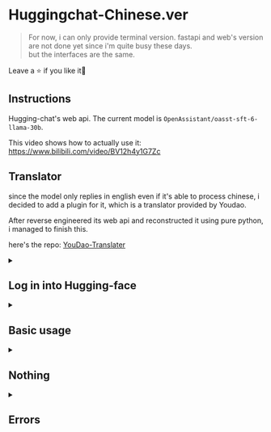# Huggingchat-Chinese.ver

> For now, i can only provide terminal version. fastapi and web's version are not done yet since i'm quite busy these days.  
> but the interfaces are the same.

[//]: # ()
[//]: # (> 2023.6.4-22:46: 今天为之后的大更新铺垫了很多，重新构建了整个框架，但是调整说明明天再说，这会太晚了)

[//]: # ()
[//]: # (> 2023.6.6-00:30: 依旧，加的东西蛮多的，明个有时间再讲，还遇到了棘手的问题，不过暂时找到了缓解的方法)

Leave a ⭐ if you like it🥺

## Instructions

Hugging-chat's web api. The current model is `OpenAssistant/oasst-sft-6-llama-30b`.

This video shows how to actually use it: https://www.bilibili.com/video/BV12h4y1G7Zc

## Translator

since the model only replies in english even if it's able to process chinese, i decided to add a plugin for it, which is a translator provided by Youdao.

After reverse engineered its web api and reconstructed it using pure python, i managed to finish this.

here's the repo: [YouDao-Translater](https://github.com/ogios/YouDao-Translater)

<details>


<summary>

## Log in into Hugging-face

</summary>

```python
import requests.sessions
from HuggingChat.Login import Login

email = "your email"
passwd = "password"
sign = Login(email=email, passwd=passwd, mysql=False)

# Login and save cookies
cookies: requests.sessions.RequestsCookieJar = sign.main()

# Load cookies from saved file or database
cookies: requests.sessions.RequestsCookieJar  = sign.loadCookies()
```


</details>


<details>

<summary>

## Basic usage

</summary>

### Create Connection
```shell
python main_cmd.py -u <email> -p
```
| Args    |                                              |
|---------|----------------------------------------------|
| -u      | Email(optional)                              |
| -p      | Whether to input password(option)            |
| --mysql | Whether to connect to mysql(optional)        |
| -f      | Ignore the saved cookies and login(optional) |

You need to do some configuration in a file named `mysqlconf.json` before connecting to MySQL  
And also, create a database named `open-assistant` or change the database in the configuration file to the one you use.  
```json
{
  "sqluser": "",
  "sqlpass": "",
  "database": "open-assistant",
  "host": "127.0.0.1",
  "port": 3306
}
```

### Commands
Format: `/`+`command`

| Command    |                                      |
|------------|--------------------------------------|
| exit       | exit the program                     |
| ls         | list all conversations               |
| cd <index> | cd into the chosen conversation      |
| web        | activate `Search web` or not         |
| old        | check conversation history           |
| new        | get into new conversation            |
| rm <index> | remove the chosen conversation       |
| eng        | print out last reply's original text |

Example:
```
(None) > /ls
#* Conversations that have been established:
#
#        0. Assistant: "It's February 24th."
#        1. Today is Wednesday, July 12th, 2034
#        2. "What is today's date?"
#        3. "April 2nd."
#

(None) > /cd 0
(647e09ccabd9de3d82d6fba0) > hi
#(user): hi
#(Open-Assistant): ...
(647e09ccabd9de3d82d6fba0) > /web
#WEB_SEARCH is set to `True`
(647e09ccabd9de3d82d6fba0) > hi
#{'type': 'web_search', 'data': {'type': 'update', 'message': 'Injecting summary', 'args': ['"This is a search result page from iStock, a website that offers stock photography, illu
#strations, and videos. It appears to be related to Memorial Day trending searches, but it\'s not clear how or why that relates to German shepherd puppies. There are some links unde
#r the header \\"Explore\\" which offer curated collections such as signature collection and essentials collection; however these do not seem to have any specific relation with germ
#an shepherd puppies either.\\nThe queries mentioned on this page include Fireworks, Pride Data Timelapse Beach, Aerial views of nature etc . This suggest the user searched at wrong
# timeframe, there might have been other pages available at different point of time containing more accurate results."']}, 'conversation_id': '647f33d14f9cfed1cb9c9b01'}
#{'type': 'web_search', 'data': {'type': 'result', 'id': '647f33e74f9cfed1cb9c9b03'}, 'conversation_id': '647f33d14f9cfed1cb9c9b01'}
#(user): hi
#
#(Open-Assistant): 你好!今天我能为您做些什么?你需要我帮你找到某个主题的信息吗?或者你有问题要问我吗?如果有什么需要我帮忙的，请尽管开口。
```

Type `/new` to get into a new conversation, it only supports `/exit` to close the new conversation before you start it or `/web` to activate or deactivate `Search web`

Example of creating a new conversation:
```
(None) > /new
#Input the first message you want to send (use `/exit` to get back): 
#输入创建对话的第一个消息 (使用`/exit`退出新建对话): 
(new) (None) > hi
(user): hi
(Open-Assistant): ...
(647e09ccabd9de3d82d6fba0) > 
```


</details>


<details>

<summary>

## Nothing

</summary>


### Things about "Search web"
#### Lag

Days before, I noticed that the chat window has added a button to enable web search. Then I decided to reconstruct the code and add a web search interface.  
But only a few days passed, however, it gets overloaded due to high demands. It was pretty fast the day I found it.  
If you're actually using this, be ready since it may cost a lot of time and even fail to work due to model overloads.  
#### Something about this api's request

Before this, I was just simply using `requests.get(stream=True)` to send requests, but it doesn't work this time.  
`Search web`'s api is not like chat which is just a `EventStream`.  
It sometimes raises an exception about chunks, I haven't dug deeper into it, what I found online was just something about `http1.0` and `http1.1`, and problems about `requests` have trouble handling it.  
But finally i managed to get away with it. (At least there isn't a single error occurred besides from model overloads)  

### english -> chinese

Every single response will be translated into Chinese.

But for histories, it will get histories instantly but without translation if it's not connected to mysql.  
On the other hand, if you do, then it will synchronize and translate histories every 15s and save them into the database.

</details>

<details>

<summary>

## Errors

</summary>

### Installation of pycurl in Ubuntu
```shell
apt-get install libcurl4-gnutls-dev, libgnutls28-dev
```
update and upgrade `python3-dev` and `libpython3-dev` etc would be alright.

For CentOS or other, not yet tested, you can search for it online.

</details>
